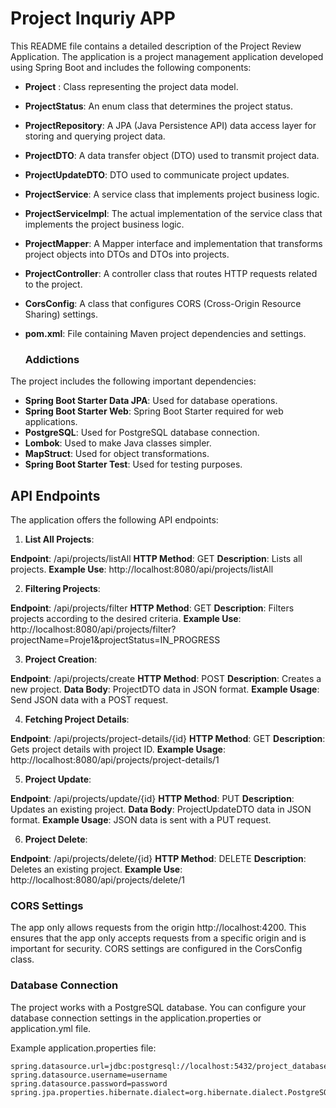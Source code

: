 # Project Inquriy APP

This README file contains a detailed description of the Project Review Application. The application is a project management application developed using Spring Boot and includes the following components:

- **Project** : Class representing the project data model.
- **ProjectStatus**: An enum class that determines the project status.
- **ProjectRepository**: A JPA (Java Persistence API) data access layer for storing and querying project data.
- **ProjectDTO**: A data transfer object (DTO) used to transmit project data.
- **ProjectUpdateDTO**: DTO used to communicate project updates.
- **ProjectService**: A service class that implements project business logic.
- **ProjectServiceImpl**: The actual implementation of the service class that implements the project business logic.
- **ProjectMapper**: A Mapper interface and implementation that transforms project objects into DTOs and DTOs into projects.
- **ProjectController**: A controller class that routes HTTP requests related to the project.
- **CorsConfig**: A class that configures CORS (Cross-Origin Resource Sharing) settings.
- **pom.xml**: File containing Maven project dependencies and settings.

  ### Addictions
The project includes the following important dependencies:

- **Spring Boot Starter Data JPA**: Used for database operations.
- **Spring Boot Starter Web**: Spring Boot Starter required for web applications.
- **PostgreSQL**: Used for PostgreSQL database connection.
- **Lombok**: Used to make Java classes simpler.
- **MapStruct**: Used for object transformations.
- **Spring Boot Starter Test**: Used for testing purposes.

## API Endpoints
The application offers the following API endpoints:
1. **List All Projects**:

**Endpoint**: /api/projects/listAll
**HTTP Method**: GET
**Description**: Lists all projects.
**Example Use**: http://localhost:8080/api/projects/listAll

2. **Filtering Projects**:

**Endpoint**: /api/projects/filter
**HTTP Method**: GET
**Description**: Filters projects according to the desired criteria.
**Example Use**: http://localhost:8080/api/projects/filter?projectName=Proje1&projectStatus=IN_PROGRESS

3. **Project Creation**:

**Endpoint**: /api/projects/create
**HTTP Method**: POST
**Description**: Creates a new project.
**Data Body**: ProjectDTO data in JSON format.
**Example Usage**: Send JSON data with a POST request.

4. **Fetching Project Details**:

**Endpoint**: /api/projects/project-details/{id}
**HTTP Method**: GET
**Description**: Gets project details with project ID.
**Example Usage**: http://localhost:8080/api/projects/project-details/1

5. **Project Update**:

**Endpoint**: /api/projects/update/{id}
**HTTP Method**: PUT
**Description**: Updates an existing project.
**Data Body**: ProjectUpdateDTO data in JSON format.
**Example Usage**: JSON data is sent with a PUT request.

6. **Project Delete**:

**Endpoint**: /api/projects/delete/{id}
**HTTP Method**: DELETE
**Description**: Deletes an existing project.
**Example Use**: http://localhost:8080/api/projects/delete/1

### CORS Settings
The app only allows requests from the origin http://localhost:4200. This ensures that the app only accepts requests from a specific origin and is important for security. CORS settings are configured in the CorsConfig class.

### Database Connection
The project works with a PostgreSQL database. You can configure your database connection settings in the application.properties or application.yml file.

Example application.properties file:
```properties
spring.datasource.url=jdbc:postgresql://localhost:5432/project_database
spring.datasource.username=username
spring.datasource.password=password
spring.jpa.properties.hibernate.dialect=org.hibernate.dialect.PostgreSQLDialect
```

